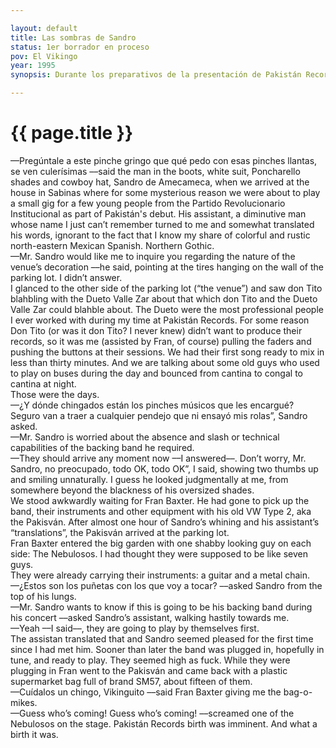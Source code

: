 ```yaml
---

layout: default
title: Las sombras de Sandro
status: 1er borrador en proceso
pov: El Vikingo
year: 1995
synopsis: Durante los preparativos de la presentación de Pakistán Records, El Vikingo se divierte con las traducciones políticamente corregidas del asistente de Sandro de Amecameca. Fran Baxter llega a Sabinas con Los Nebulosos Darwins y un puñado de micrófonos robados. Durante la revuelta posterior al númerito de Los Nebulosos, Sandro de Amecameca queda atrapado en el baño de la casa y El Vikingo decide rescatarlo con ayuda del asistente.

---
```


# {{ page.title }}

––Pregúntale a este pinche gringo que qué pedo con esas pinches llantas, se ven culerísimas ––said the man in the boots, white suit, Poncharello shades and cowboy hat, Sandro de Amecameca, when we arrived at the house in Sabinas where for some mysterious reason we were about to play a small gig for a few young people from the Partido Revolucionario Institucional as part of Pakistán's debut. His assistant, a diminutive man whose name I just can’t remember turned to me and somewhat translated his words, ignorant to the fact that I know my share of colorful and rustic north-eastern Mexican Spanish. Northern Gothic.  
––Mr. Sandro would like me to inquire you regarding the nature of the venue’s decoration ––he said, pointing at the tires hanging on the wall of the parking lot. I didn’t answer.  
I glanced to the other side of the parking lot (“the venue”) and saw don Tito blahbling with the Dueto Valle Zar about that which don Tito and the Dueto Valle Zar could blahble about. The Dueto were the most professional people I ever worked with during my time at Pakistán Records. For some reason Don Tito (or was it don Tito? I never knew) didn’t want to produce their records, so it was me (assisted by Fran, of course) pulling the faders and pushing the buttons at their sessions. We had their first song ready to mix in less than thirty minutes. And we are talking about some old guys who used to play on buses during the day and bounced from cantina to congal to cantina at night.  
Those were the days.  
––¿Y dónde chingados están los pinches músicos que les encargué? Seguro van a traer a cualquier pendejo que ni ensayó mis rolas”, Sandro asked.  
––Mr. Sandro is worried about the absence and slash or technical capabilities of the backing band he required.  
––They should arrive any moment now ––I answered––. Don’t worry, Mr. Sandro, no preocupado, todo OK, todo OK”, I said, showing two thumbs up and smiling unnaturally. I guess he looked judgmentally at me, from somewhere beyond the blackness of his oversized shades.  
We stood awkwardly waiting for Fran Baxter. He had gone to pick up the band, their instruments and other equipment with his old VW Type 2, aka the Pakisván. After almost one hour of Sandro’s whining and his assistant’s “translations”, the Pakisván arrived at the parking lot.  
Fran Baxter entered the big garden with one shabby looking guy on each side: The Nebulosos. I had thought they were supposed to be like seven guys.  
They were already carrying their instruments: a guitar and a metal chain.  
––¿Estos son los puñetas con los que voy a tocar? ––asked Sandro from the top of his lungs.  
––Mr. Sandro wants to know if this is going to be his backing band during his concert ––asked Sandro’s assistant, walking hastily towards me.  
––Yeah ––I said––, they are going to play by themselves first.  
The assistan translated that and Sandro seemed pleased for the first time since I had met him. Sooner than later the band was plugged in, hopefully in tune, and ready to play. They seemed high as fuck. While they were plugging in Fran went to the Pakisván and came back with a plastic supermarket bag full of brand SM57, about fifteen of them.  
––Cuídalos un chingo, Vikinguito ––said Fran Baxter giving me the bag-o-mikes.  
––Guess who’s coming! Guess who’s coming! ––screamed one of the Nebulosos on the stage. Pakistán Records birth was imminent. And what a birth it was.